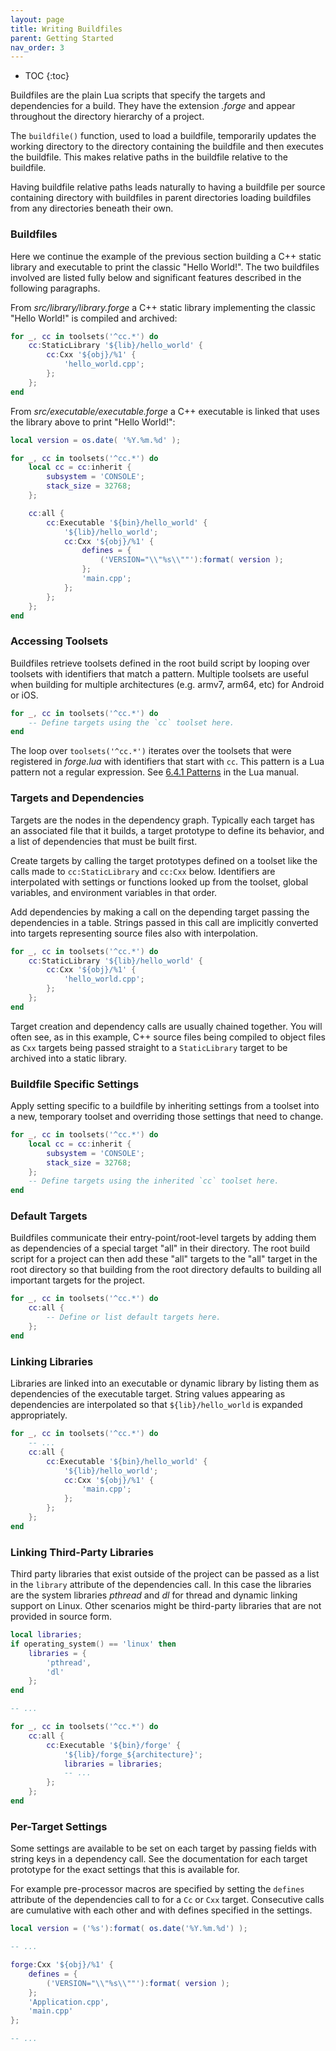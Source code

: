```yaml
---
layout: page
title: Writing Buildfiles
parent: Getting Started
nav_order: 3
---
```


- TOC
{:toc}

Buildfiles are the plain Lua scripts that specify the targets and dependencies for a build.  They have the extension *.forge* and appear throughout the directory hierarchy of a project.

The `buildfile()` function, used to load a buildfile, temporarily updates the working directory to the directory containing the buildfile and then executes the buildfile.  This makes relative paths in the buildfile relative to the buildfile.

Having buildfile relative paths leads naturally to having a buildfile per source containing directory with buildfiles in parent directories loading buildfiles from any directories beneath their own.

### Buildfiles

Here we continue the example of the previous section building a C++ static library and executable to print the classic "Hello World!".  The two buildfiles involved are listed fully below and significant features described in the following paragraphs.

From *src/library/library.forge* a C++ static library implementing the classic "Hello World!" is compiled and archived:

~~~lua
for _, cc in toolsets('^cc.*') do
    cc:StaticLibrary '${lib}/hello_world' {
        cc:Cxx '${obj}/%1' {
            'hello_world.cpp';
        };
    };
end
~~~

From *src/executable/executable.forge* a C++ executable is linked that uses the library above to print "Hello World!":

~~~lua
local version = os.date( '%Y.%m.%d' );

for _, cc in toolsets('^cc.*') do
    local cc = cc:inherit {
        subsystem = 'CONSOLE'; 
        stack_size = 32768;
    };

    cc:all {
        cc:Executable '${bin}/hello_world' {
            '${lib}/hello_world';
            cc:Cxx '${obj}/%1' {
                defines = {    
                    ('VERSION="\\"%s\\""'):format( version );
                };
                'main.cpp';
            };
        };
    };
end
~~~

### Accessing Toolsets

Buildfiles retrieve toolsets defined in the root build script by looping over toolsets with identifiers that match a pattern.  Multiple toolsets are useful when building for multiple architectures (e.g. armv7, arm64, etc) for Android or iOS.

~~~lua
for _, cc in toolsets('^cc.*') do
    -- Define targets using the `cc` toolset here.
end
~~~

The loop over `toolsets('^cc.*')` iterates over the toolsets that were registered in *forge.lua* with identifiers that start with `cc`.  This pattern is a Lua pattern not a regular expression.  See [6.4.1 Patterns](https://www.lua.org/manual/5.3/manual.html#6.4.1) in the Lua manual.

### Targets and Dependencies

Targets are the nodes in the dependency graph.  Typically each target has an associated file that it builds, a target prototype to define its behavior, and a list of dependencies that must be built first.

Create targets by calling the target prototypes defined on a toolset like the calls made to `cc:StaticLibrary` and `cc:Cxx` below.  Identifiers are interpolated with settings or functions looked up from the toolset, global variables, and environment variables in that order.

Add dependencies by making a call on the depending target passing the dependencies in a table.  Strings passed in this call are implicitly converted into targets representing source files also with interpolation.

~~~lua
for _, cc in toolsets('^cc.*') do
    cc:StaticLibrary '${lib}/hello_world' {
        cc:Cxx '${obj}/%1' {
            'hello_world.cpp';
        };
    };
end
~~~

Target creation and dependency calls are usually chained together.  You will often see, as in this example, C++ source files being compiled to object files as `Cxx` targets being passed straight to a `StaticLibrary` target to be archived into a static library.

### Buildfile Specific Settings

Apply setting specific to a buildfile by inheriting settings from a toolset into a new, temporary toolset and overriding those settings that need to change.

~~~lua
for _, cc in toolsets('^cc.*') do
    local cc = cc:inherit {
        subsystem = 'CONSOLE'; 
        stack_size = 32768;
    };
    -- Define targets using the inherited `cc` toolset here.
end
~~~

### Default Targets

Buildfiles communicate their entry-point/root-level targets by adding them as dependencies of a special target "all" in their directory.  The root build script for a project can then add these "all" targets to the "all" target in the root directory so that building from the root directory defaults to building all important targets for the project.

~~~lua
for _, cc in toolsets('^cc.*') do
    cc:all {
        -- Define or list default targets here.
    };
end
~~~

### Linking Libraries

Libraries are linked into an executable or dynamic library by listing them as dependencies of the executable target.  String values appearing as dependencies are interpolated so that `${lib}/hello_world` is expanded appropriately.

~~~lua
for _, cc in toolsets('^cc.*') do
    -- ...
    cc:all {
        cc:Executable '${bin}/hello_world' {
            '${lib}/hello_world';
            cc:Cxx '${obj}/%1' {
                'main.cpp';
            };
        };
    };
end
~~~

### Linking Third-Party Libraries

Third party libraries that exist outside of the project can be passed as a list in the `library` attribute of the dependencies call.  In this case the libraries are the system libraries *pthread* and *dl* for thread and dynamic linking support on Linux.  Other scenarios might be third-party libraries that are not provided in source form.

~~~lua
local libraries;
if operating_system() == 'linux' then
    libraries = { 
        'pthread', 
        'dl' 
    };
end

-- ...

for _, cc in toolsets('^cc.*') do
    cc:all {
        cc:Executable '${bin}/forge' {
            '${lib}/forge_${architecture}';
            libraries = libraries;
            -- ...
        };
    };
end
~~~

### Per-Target Settings

Some settings are available to be set on each target by passing fields with string keys in a dependency call.  See the documentation for each target prototype for the exact settings that this is available for.

For example pre-processor macros are specified by setting the `defines` attribute of the dependencies call to for a `Cc` or `Cxx` target.  Consecutive calls are cumulative with each other and with defines specified in the settings.

~~~lua
local version = ('%s'):format( os.date('%Y.%m.%d') );

-- ...

forge:Cxx '${obj}/%1' {
    defines = {    
        ('VERSION="\\"%s\\""'):format( version );
    };
    'Application.cpp', 
    'main.cpp'
}; 

-- ...
~~~
